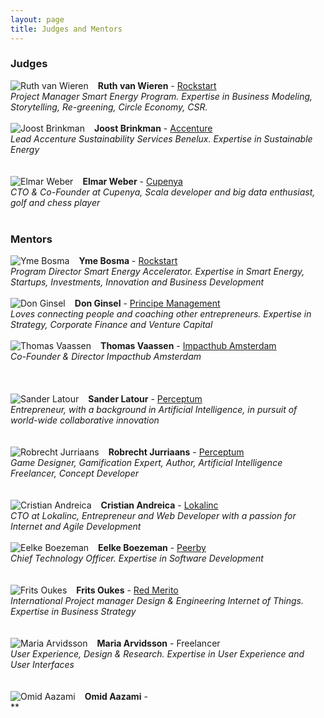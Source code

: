 ```yaml
---
layout: page
title: Judges and Mentors
---
```

### Judges
<span><img src="{{ site.baseurl }}public/images/ruth-van-wieren.jpg" style="float:left;padding-right:15px" alt="Ruth van Wieren"/>**Ruth van Wieren** - [Rockstart](http://rockstart.com/)<br/>
*Project Manager Smart Energy Program. Expertise in Business Modeling, Storytelling, Re-greening, Circle Economy, CSR.*</span>
<br/><br/>
<span><img src="{{ site.baseurl }}public/images/joost-brinkman.jpg" style="float:left;padding-right:15px" alt="Joost Brinkman"/>**Joost Brinkman** - [Accenture](http://www.accenture.nl/)<br />
*Lead Accenture Sustainability Services Benelux. Expertise in Sustainable Energy*</span>
<br/><br/><br />
<span><img src="{{ site.baseurl }}public/images/elmar-weber.jpg" style="float:left;padding-right:15px" alt="Elmar Weber"/>**Elmar Weber** - [Cupenya](http://cupenya.com/)<br/>
*CTO & Co-Founder at Cupenya, Scala developer and big data enthusiast, golf and chess player*</span>
<br/><br/>
### Mentors
<span><img src="{{ site.baseurl }}public/images/yme-bosma.jpg" style="float:left;padding-right:15px" alt="Yme Bosma"/>**Yme Bosma** - [Rockstart](http://www.rockstart.com/)<br/>
*Program Director Smart Energy Accelerator. Expertise in Smart Energy, Startups, Investments, Innovation and Business Development*</span>
<br/><br/>
<span><img src="{{ site.baseurl }}public/images/don-ginsel.jpg" style="float:left;padding-right:15px" alt="Don Ginsel"/>**Don Ginsel** - [Principe Management](http://www.principemanagement.nl/)<br/>
*Loves connecting people and coaching other entrepreneurs. Expertise in Strategy, Corporate Finance and Venture Capital*</span>
<br/><br/>
<span><img src="{{ site.baseurl }}public/images/thomas-vaassen.jpg" style="float:left;padding-right:15px" alt="Thomas Vaassen"/>**Thomas Vaassen** - [Impacthub Amsterdam](http://amsterdam.impacthub.net/)<br/>
*Co-Founder & Director Impacthub Amsterdam*</span>
<br/><br/><br /><br />
<span><img src="{{ site.baseurl }}public/images/sander-latour.jpg" style="float:left;padding-right:15px" alt="Sander Latour"/>**Sander Latour** - [Perceptum](http://www.perceptum.nl/)<br/>
*Entrepreneur, with a background in Artificial Intelligence, in pursuit of world-wide collaborative innovation*</span>
<br/><br/><br/>
<span><img src="{{ site.baseurl }}public/images/robrecht-jurriaans.jpg" style="float:left;padding-right:15px" alt="Robrecht Jurriaans"/>**Robrecht Jurriaans** - [Perceptum](http://www.perceptum.nl/)<br/>
*Game Designer, Gamification Expert, Author, Artificial Intelligence Freelancer, Concept Developer*</span>
<br/><br/><br/>
<span><img src="{{ site.baseurl }}public/images/cristian-andreica.jpg" style="float:left;padding-right:15px" alt="Cristian Andreica"/>**Cristian Andreica** - [Lokalinc](https://www.lokalinc.nl/)<br/>
*CTO at Lokalinc, Entrepreneur and Web Developer with a passion for Internet and Agile Development*</span>
<br/><br/>
<span><img src="{{ site.baseurl }}public/images/eelke-boezeman.jpg" style="float:left;padding-right:15px" alt="Eelke Boezeman"/>**Eelke Boezeman** - [Peerby](https://peerby.com)<br/>
*Chief Technology Officer. Expertise in Software Development*</span>
<br/><br/><br/>
<span><img src="{{ site.baseurl }}public/images/frits-oukes.jpg" style="float:left;padding-right:15px" alt="Frits Oukes"/>**Frits Oukes** - [Red Merito](http://www.redmerito.nl/)<br />
*International Project manager Design & Engineering Internet of Things. Expertise in Business Strategy*</span>
<br/><br/><br />
<span><img src="{{ site.baseurl }}public/images/maria-arvidsson.jpg" style="float:left;padding-right:15px" alt="Maria Arvidsson"/>**Maria Arvidsson** - Freelancer<br/>
*User Experience, Design & Research. Expertise in User Experience and User Interfaces*</span>
<br/><br/><br/>
<span><img src="{{ site.baseurl }}public/images/placeHolder.png" style="float:left;padding-right:15px" alt="Omid Aazami"/>**Omid Aazami** - []()<br/>
**</span>
<br/><br/><br /><br />
